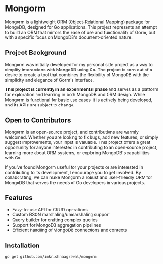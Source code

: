 # Mongorm

Mongorm is a lightweight ORM (Object-Relational Mapping) package for MongoDB, designed for Go applications. This project represents an attempt to build an ORM that mirrors the ease of use and functionality of Gorm, but with a specific focus on MongoDB's document-oriented nature.

## Project Background

Mongorm was initially developed for my personal side project as a way to simplify interactions with MongoDB using Go. The project is born out of a desire to create a tool that combines the flexibility of MongoDB with the simplicity and elegance of Gorm's interface.

**This project is currently in an experimental phase** and serves as a platform for exploration and learning in both MongoDB and ORM design. While Mongorm is functional for basic use cases, it is actively being developed, and its APIs are subject to change.

## Open to Contributors

Mongorm is an open-source project, and contributions are warmly welcomed. Whether you are looking to fix bugs, add new features, or simply suggest improvements, your input is valuable. This project offers a great opportunity for anyone interested in contributing to an open-source project, learning more about ORM systems, or exploring MongoDB's capabilities with Go.

If you've found Mongorm useful for your projects or are interested in contributing to its development, I encourage you to get involved. By collaborating, we can make Mongorm a robust and user-friendly ORM for MongoDB that serves the needs of Go developers in various projects.

## Features

- Easy-to-use API for CRUD operations
- Custom BSON marshaling/unmarshaling support
- Query builder for crafting complex queries
- Support for MongoDB aggregation pipelines
- Efficient handling of MongoDB connections and contexts

## Installation

```sh
go get github.com/imkrishnaagrawal/mongorm
